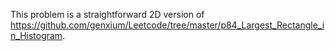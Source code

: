 This problem is a straightforward 2D version of https://github.com/genxium/Leetcode/tree/master/p84_Largest_Rectangle_in_Histogram.
